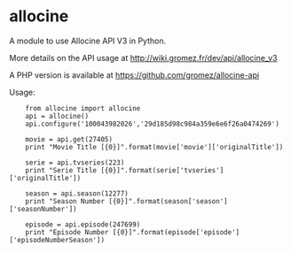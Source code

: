 allocine
============

A module to use Allocine API V3 in Python.

More details on the API usage at http://wiki.gromez.fr/dev/api/allocine_v3

A PHP version is available at https://github.com/gromez/allocine-api

Usage:

        from allocine import allocine
        api = allocine()
        api.configure('100043982026','29d185d98c984a359e6e6f26a0474269')
        
        movie = api.get(27405)
        print "Movie Title [{0}]".format(movie['movie']['originalTitle'])
        
        serie = api.tvseries(223)
        print "Serie Title [{0}]".format(serie['tvseries']['originalTitle'])
        
        season = api.season(12277)
        print "Season Number [{0}]".format(season['season']['seasonNumber'])
        
        episode = api.episode(247699)
        print "Episode Number [{0}]".format(episode['episode']['episodeNumberSeason'])
